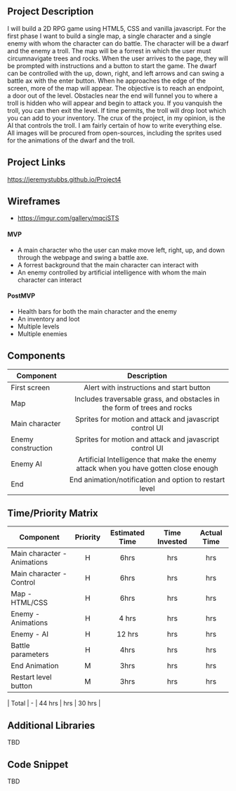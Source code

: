 ## Project Description

I will build a 2D RPG game using HTML5, CSS and vanilla javascript. For the first phase I want to build a single map, a single character and a single enemy with whom the character can do battle. The character will be a dwarf and the enemy a troll. The map will be a forrest in which the user must circumnavigate trees and rocks. When the user arrives to the page, they will be prompted with instructions and a button to start the game. The dwarf can be controlled with the up, down, right, and left arrows and can swing a battle ax with the enter button. When he approaches the edge of the screen, more of the map will appear. The objective is to reach an endpoint, a door out of the level. Obstacles near the end will funnel you to where a troll is hidden who will appear and begin to attack you. If you vanquish the troll, you can then exit the level. If time permits, the troll will drop loot which you can add to your inventory. The crux of the project, in my opinion, is the AI that controls the troll. I am fairly certain of how to write everything else. All images will be procured from open-sources, including the sprites used for the animations of the dwarf and the troll.

## Project Links

https://jeremystubbs.github.io/Project4

## Wireframes

- https://imgur.com/gallery/mqciSTS

#### MVP

- A main character who the user can make move left, right, up, and down through the webpage and swing a battle axe.
- A forrest background that the main character can interact with
- An enemy controlled by artificial intelligence with whom the main character can interact

#### PostMVP

- Health bars for both the main character and the enemy
- An inventory and loot
- Multiple levels
- Multiple enemies

## Components

| Component          |                                     Description                                      |
| ------------------ | :----------------------------------------------------------------------------------: |
| First screen       |                       Alert with instructions and start button                       |
| Map                |       Includes traversable grass, and obstacles in the form of trees and rocks       |
| Main character     |               Sprites for motion and attack and javascript control UI                |
| Enemy construction |               Sprites for motion and attack and javascript control UI                |
| Enemy AI           | Artificial Intelligence that make the enemy attack when you have gotten close enough |
| End                |                End animation/notification and option to restart level                |

## Time/Priority Matrix

| Component                   | Priority | Estimated Time | Time Invested | Actual Time |
| --------------------------- | :------: | :------------: | :-----------: | :---------: |
| Main character - Animations |    H     |      6hrs      |      hrs      |     hrs     |
| Main character - Control    |    H     |      6hrs      |      hrs      |     hrs     |
| Map - HTML/CSS              |    H     |      6hrs      |      hrs      |     hrs     |
| Enemy - Animations          |    H     |     4 hrs      |      hrs      |     hrs     |
| Enemy - AI                  |    H     |     12 hrs     |      hrs      |     hrs     |
| Battle parameters           |    H     |      4hrs      |      hrs      |     hrs     |
| End Animation               |    M     |      3hrs      |      hrs      |     hrs     |
| Restart level button        |    M     |      3hrs      |      hrs      |     hrs     |

| Total | - | 44 hrs | hrs | 30 hrs |

## Additional Libraries

TBD

## Code Snippet

TBD
